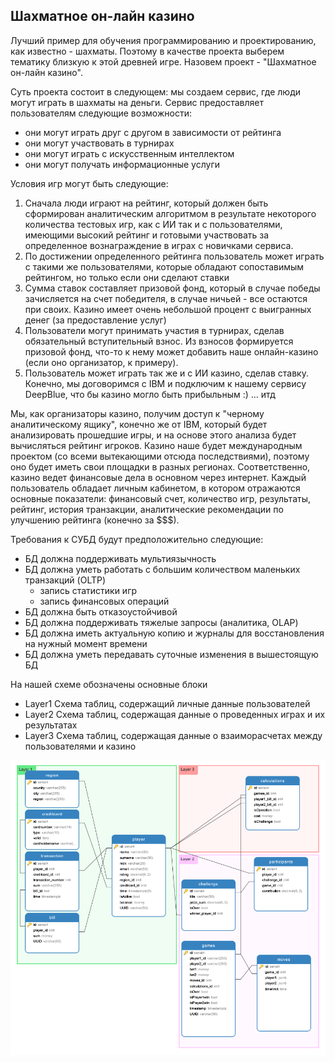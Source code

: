 ## Шахматное он-лайн казино

Лучший пример для обучения программированию и проектированию, как известно - шахматы. Поэтому в качестве проекта выберем тематику близкую к этой древней игре. Назовем проект - "Шахматное он-лайн казино". 

Суть проекта состоит в следующем: мы создаем сервис, где люди могут играть в шахматы на деньги.
Сервис предоставляет пользователям следующие возможности:

- они могут играть друг с другом в зависимости от рейтинга
- они могут участвовать в турнирах
- они могут играть с искусственным интеллектом
- они могут получать информационные услуги

Условия игр могут быть следующие: 

1. Сначала люди играют на рейтинг, который должен быть сформирован аналитическим алгоритмом в результате некоторого количества тестовых игр, как с ИИ так и с пользователями, имеющими высокий рейтинг и готовыми участвовать за определенное вознаграждение в играх с новичками сервиса. 
2. По достижении определенного рейтинга пользователь может играть с такими же пользователями, которые обладают сопоставимым рейтингом, но только если они сделают ставки
3. Сумма ставок составляет призовой фонд, который в случае победы зачисляется на счет победителя, в случае ничьей - все остаются при своих. Казино имеет очень небольшой процент с выигранных денег (за предоставление услуг)
4. Пользователи могут принимать участия в турнирах, сделав обязательный вступительный взнос. Из взносов формируется призовой фонд, что-то к нему может добавить наше онлайн-казино (если оно организатор, к примеру). 
5. Пользователь может играть так же и с ИИ казино, сделав ставку. Конечно, мы договоримся с IBM и подключим к нашему сервису DeepBlue, что бы казино могло быть прибыльным :) 
...
итд

Мы, как организаторы казино, получим доступ к "черному аналитическому ящику", конечно же от IBM, который будет анализировать прошедшие игры, и на основе этого анализа будет вычисляться рейтинг игроков. Казино наше будет международным проектом (со всеми вытекающими отсюда последствиями), поэтому оно будет иметь свои площадки в разных регионах. Соответственно, казино ведет финансовые дела в основном через интернет. Каждый пользователь обладает личным кабинетом, в котором отражаются основные показатели: финансовый счет, количество игр, результаты, рейтинг, история транзакции, аналитические рекомендации по улучшению рейтинга (конечно за $$$). 

Требования к СУБД будут предположительно следующие:

- БД должна поддерживать мультиязычность
- БД должна уметь работать с большим количеством маленьких транзакций (OLTP) 
	- запись статистики игр
	- запись финансовых операций
- БД должна быть отказоустойчивой
- БД должна поддерживать тяжелые запросы (аналитика, OLAP)
- БД должна иметь актуальную копию и журналы для восстановления на нужный момент времени
- БД должна уметь передавать суточные изменения в вышестоящую БД

На нашей схеме обозначены основные блоки

- Layer1 Схема таблиц, содержащий личные данные пользователей
- Layer2 Схема таблиц, содержащая данные о проведенных играх и их результатах
- Layer3 Схема таблиц, содержащая данные о взаиморасчетах между пользователями и казино


![](schema.png)